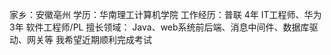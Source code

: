 
家乡：安徽亳州
学历：华南理工计算机学院
工作经历：普联 4年 IT工程师、华为 3年 软件工程师/PL
擅长领域： Java、web系统前后端、消息中间件、数据库驱动、网关等
我希望近期顺利完成考试
